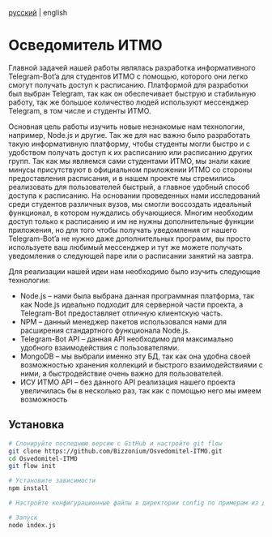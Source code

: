 [русский](https://github.com/Bizzonium/Osvedomitel-ITMO/blob/master/README.md)  |  english

# Осведомитель ИТМО

Главной задачей нашей работы являлась разработка информативного Telegram-Bot’a для студентов ИТМО с помощью, которого они легко смогут получать доступ к расписанию. Платформой для разработки был выбран Telegram, так как он обеспечивает быструю и стабильную работу, так же большое количество людей используют мессенджер Telegram, в том числе и студенты ИТМО.

Основная цель работы изучить новые незнакомые нам технологии, например, Node.js и другие. Так же для нас важно было разработать такую информативную платформу, чтобы студенты могли быстро и с удобством получать доступ к их расписанию или расписанию других групп. Так как мы являемся сами студентами ИТМО, мы знали какие минусы присутствуют в официальном приложении ИТМО со стороны предоставления расписания, и в нашем проекте мы стремились реализовать для пользователей быстрый, а главное удобный способ доступа к расписанию. На основании проведенных нами исследований среди студентов различных вузов, мы смогли воссоздать идеальный функционал, в котором нуждались обучающиеся. Многим необходим доступ только к расписанию и им не нужны дополнительные функции приложения, но для того чтобы получать уведомления от нашего Telegram-Bot’a не нужно даже дополнительных программ, вы просто используете ваш любимый мессенджер и тут же можете получать уведомления о следующей паре или о расписании занятий на завтра.

Для реализации нашей идеи нам необходимо было изучить следующие технологии:
 * Node.js – нами была выбрана данная программная платформа, так как Node.js идеально подходит для серверной части проекта, а Telegram-Bot предоставляет отличную клиентскую часть.
 * NPM – данный менеджер пакетов использовался нами для расширения стандартного функционала Node.js.
 * Telegram-Bot API – данная API необходимо для максимально удобного взаимодействия с пользователями.
 * MongoDB – мы выбрали именно эту БД, так как она удобна своей возможностью хранения коллекций и быстрого взаимодействиями с ними, а быстродействие очень важно для пользователей.
 * ИСУ ИТМО API – без данного API реализация нашего проекта увеличилась бы в несколько раз, так как с помощью него мы имеем возможность

## Установка
```bash
# Слонируйте последнюю версию с GitHub и настройте git flow
git clone https://github.com/Bizzonium/Osvedomitel-ITMO.git
cd Osvedomitel-ITMO
git flow init

# Установите зависимости
npm install

# Настройте конфигурационные файлы в директории config по примерам из директории config.example

# Запуск
node index.js
```